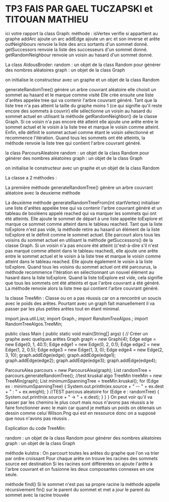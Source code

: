 # TP3 FAIS PAR GAEL TUCZAPSKI et TITOUAN MATHIEU

ici votre rapport
la class Graph:
méthode :
isVertex verifie si appartient au graphe
addArc ajoute un arc
addEdge ajoute un arc et son inverse et arête
outNeighbours renvoie la liste des arcs sortants d'un sommet donné.
getSuccessors renvoie la liste des successeurs d'un sommet donné.
getRandomNeighbour renvoie un voisin au hasard d'un sommet donné.

La class AldousBroder:
random : un objet de la class Random pour générer des nombres aléatoires
graph : un objet de la class Graph

on initialise le constructeur avec un graphe et un objet de la class Random

 generateRandomTree() génère un arbre couvrant aléatoire
elle choisit un sommet au hasard et le marque comme visité
Elle crée ensuite une liste d'arêtes appelée tree qui va contenir l'arbre couvrant généré.
Tant que la liste tree n'a pas atteint la taille du graphe moins 1 (ce qui signifie qu'il reste encore des sommets à couvrir)
elle sélectionne un voisin au hasard du sommet actuel en utilisant la méthode getRandomNeighbor() de la classe Graph.
Si ce voisin n'a pas encore été atteint elle ajoute une arête entre le sommet actuel et le voisin à la liste tree et marque le voisin comme atteint.
Enfin, elle définit le sommet actuel comme étant le voisin sélectionné et recommence l'itération.
Quand tous les sommets ont été atteints,
la méthode renvoie la liste tree qui contient l'arbre couvrant généré.


la class ParcoursAleatoire
random : un objet de la class Random pour générer des nombres aléatoires
graph : un objet de la class Graph

on initialise le constructeur avec un graphe et un objet de la class Random

La classe a 2 méthodes :

La première méthode generateRandomTree() 
génère un arbre couvrant aléatoire avec la deuxieme méthode 

La deuxième méthode generateRandomTreeFrom(int startVertex)
initialiser une liste d'arêtes appelée tree qui va contenir l'arbre couvrant généré
et un tableau de booléens appelé reached qui va marquer les sommets qui ont été atteints.
Elle ajoute le sommet de départ à une liste appelée toExplore et marque ce sommet comme atteint dans le tableau reached.
Tant que la liste toExplore n'est pas vide, la méthode retire au hasard un élément de la liste toExplore et le définit comme le sommet actuel.
Elle parcourt alors tous les voisins du sommet actuel en utilisant la méthode getSuccessors() de la classe Graph. 
Si un voisin n'a pas encore été atteint (c'est-à-dire s'il n'est pas marqué comme atteint dans le tableau reached), elle ajoute une arête entre le sommet actuel et le voisin à la liste tree et marque le voisin comme atteint dans le tableau reached. 
Elle ajoute également le voisin à la liste toExplore. Quand tous les voisins du sommet actuel ont été parcourus, 
la méthode recommence l'itération en sélectionnant un nouvel élément au hasard dans la liste toExplore.
Quand la liste toExplore est vide, cela signifie que tous les sommets ont été atteints et que l'arbre couvrant a été généré. 
La méthode renvoie alors la liste tree qui contient l'arbre couvrant généré.


la classe TreeMin :
Classe ou on a pas réussis car on a rencontré un soucis avec le poids des arêtes. 
Pourtant avec un graph fait manuellement il va passer par les plus petites arêtes tout en étant minimal.

import java.util.List;
import Graph.*;
import RandomTreeAlgos.*;
import RandomTreeAlgos.TreeMin;

public class Main {
public static void main(String[] args) {
// Créer un graphe avec quelques arêtes
Graph graph = new Graph(4);
Edge edge = new Edge(0, 1, 40.1);
Edge edge1 = new Edge(0, 2, 0.1);
Edge edge2 = new Edge(1, 2, 0.5);
Edge edge3 = new Edge(1, 3, 0);
Edge edge4 = new Edge(2, 3, 10);
graph.addEdge(edge);
graph.addEdge(edge1);
graph.addEdge(edge2);
graph.addEdge(edge3);
graph.addEdge(edge4);

ParcoursAlea parcours = new ParcoursAlea(graph);
List<Edge> randomTree = parcours.generateRandomTree(); 
//test kruskal algo 
TreeMin treeMin = new TreeMin(graph); 
List<Edge> minimumSpanningTree = treeMin.kruskal(); 
for (Edge ex : minimumSpanningTree) { 
    System.out.println(ex.source + " -- " + ex.dest + " : " + ex.weight);
        }
        //TEST parcous aleatoire
        for (Edge e : randomTree) {
            System.out.println(e.source + " -> " + e.dest);
        }
    }
}
On peut voir qu'il va passer par les chemins le plus court mais nous n'avons pas réussis a le faire fonctionner avec le main car quand je mettais un poids on obtenais un dessin comme celui Wilson.Png qui est en ressource 
donc on a supposé que nous n'avons pas réussis . 


Explication du code TreeMin:

random : un objet de la class Random pour générer des nombres aléatoires
graph : un objet de la class Graph


méthode kulstra :
On parcourt toutes les arêtes du graphe que l'on va trier par ordre croissant 
Pour chaque arête on trouve les racines des sommets source eet destination
Si les racines sont différentes on ajoute l'arête à l'arbre couvrant 
et on fusionne les deux composantes connexes en une seule.

méthode find()
Si le sommet n'est pas sa propre racine la méthode appelle récursivement fin() 
sur le parent du sommet et met a jour le parent du sommet avec la racine trouvée